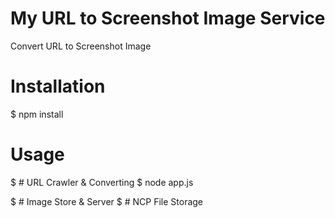 # My URL to Screenshot Image Service
Convert URL to Screenshot Image

# Installation
$ npm install

# Usage

$ # URL Crawler & Converting
$ node app.js

$ # Image Store & Server
$ # NCP File Storage 
